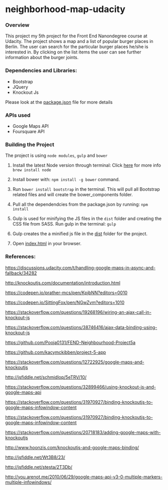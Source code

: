 # neighborhood-map-udacity

### Overview

This project my 5th project for the Front End Nanondegree course at Udacity. The project shows a map and a list of popular burger places in Berlin. The user can search for the particular burger places he/she is interested in. By clicking on the list items the user can see further information about the burger joints.


### Dependencies and Libraries:
- Bootstrap
- JQuery
- Knockout Js

Please look at the [package.json](package.json) file for more details

### APIs used
- Google Maps API
- Foursquare API

### Building the Project

The project is using `node modules`, `gulp` and `bower`
1. Install the latest Node version through terminal:
	Click [here](https://nodejs.org/en/download/package-manager/#osx) for more info
	`brew install node`

2. Install bower with: `npm install -g bower` command.

3. Run `bower install bootstrap` in the terminal. This will pull all Bootstrap related files and will create the bower_components folder.

4. Pull all the dependendcies from the package.json by running:
	`npm install`

5. Gulp is used for minifying the JS files in the `dist` folder and creating the CSS file from SASS. Run gulp in the terminal:
	`gulp`

6. Gulp creates the a minified js file in the [dist](dist/all.min.js) folder for the project.

7. Open [index.html](app/index.html) in your browser.


### References:

https://discussions.udacity.com/t/handling-google-maps-in-async-and-fallback/34282

http://knockoutjs.com/documentation/introduction.html

https://codepen.io/prather-mcs/pen/KpjbNN?editors=0010

https://codepen.io/SittingFox/pen/NGwZvm?editors=1010

https://stackoverflow.com/questions/19268196/wiring-an-ajax-call-in-knockout-js

https://stackoverflow.com/questions/38746416/ajax-data-binding-using-knockout-js

https://github.com/Pooja0131/FEND-Neighbourhood-Project5a

https://github.com/kacymckibben/project-5-app

https://stackoverflow.com/questions/12722925/google-maps-and-knockoutjs

http://jsfiddle.net/schmidlop/5eTRV/10/

https://stackoverflow.com/questions/32899466/using-knockout-js-and-google-maps-api

https://stackoverflow.com/questions/31970927/binding-knockoutjs-to-google-maps-infowindow-content

https://stackoverflow.com/questions/31970927/binding-knockoutjs-to-google-maps-infowindow-content

https://stackoverflow.com/questions/20718183/adding-google-maps-with-knockoutjs

http://www.hoonzis.com/knockoutjs-and-google-maps-binding/

http://jsfiddle.net/Wt3B8/23/

http://jsfiddle.net/stesta/2T3Db/

http://you.arenot.me/2010/06/29/google-maps-api-v3-0-multiple-markers-multiple-infowindows/
